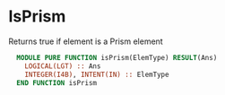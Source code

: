 # IsPrism

Returns true if element is a Prism element

```fortran
  MODULE PURE FUNCTION isPrism(ElemType) RESULT(Ans)
    LOGICAL(LGT) :: Ans
    INTEGER(I4B), INTENT(IN) :: ElemType
  END FUNCTION isPrism
```
